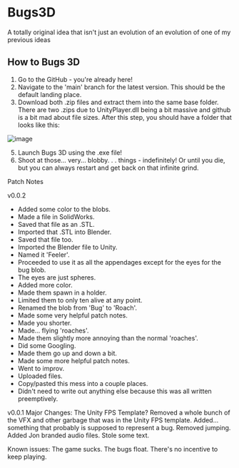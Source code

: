 # Bugs3D
A totally original idea that isn't just an evolution of an evolution of one of my previous ideas


## How to Bugs 3D
1. Go to the GitHub - you're already here!
2. Navigate to the 'main' branch for the latest version. This should be the default landing place.
3. Download both .zip files and extract them into the same base folder. There are two .zips due to UnityPlayer.dll being a bit massive and github is a bit mad about file sizes. After this step, you should have a folder that looks like this:
   
![image](https://github.com/Monkeytoes999/Bugs3D/assets/32685880/18a6524c-b7de-4e2a-94ab-4d91e2a85622)

5. Launch Bugs 3D using the .exe file!
6. Shoot at those... very... blobby. . . things - indefinitely! Or until you die, but you can always restart and get back on that infinite grind.


Patch Notes

v0.0.2
  - Added some color to the blobs.
  - Made a file in SolidWorks.
  - Saved that file as an .STL.
  - Imported that .STL into Blender.
  - Saved that file too.
  - Imported the Blender file to Unity.
  - Named it 'Feeler'.
  - Proceeded to use it as all the appendages except for the eyes for the bug blob.
  - The eyes are just spheres.
  - Added more color.
  - Made them spawn in a holder.
  - Limited them to only ten alive at any point.
  - Renamed the blob from 'Bug' to 'Roach'.
  - Made some very helpful patch notes.
  - Made you shorter.
  - Made... flying 'roaches'.
  - Made them slightly more annoying than the normal 'roaches'.
  - Did some Googling.
  - Made them go up and down a bit.
  - Made some more helpful patch notes.
  - Went to improv.
  - Uploaded files.
  - Copy/pasted this mess into a couple places.
  - Didn't need to write out anything else because this was all written preemptively.

v0.0.1
   Major Changes:
      The Unity FPS Template?
      Removed a whole bunch of the VFX and other garbage that was in the Unity FPS template.
      Added... something that probably is supposed to represent a bug.
      Removed jumping.
      Added Jon branded audio files.
      Stole some text.
   
   Known issues:
      The game sucks.
      The bugs float.
      There's no incentive to keep playing.
